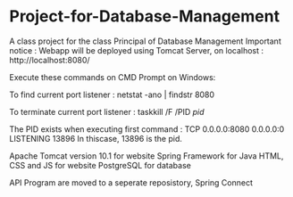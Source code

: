 # Project-for-Database-Management
A class project for the class Principal of Database Management
Important notice :
Webapp will be deployed using Tomcat Server, on localhost : http://localhost:8080/

Execute these commands on CMD Prompt on Windows:

To find current port listener : netstat -ano | findstr 8080

To terminate current port listener : taskkill /F /PID *pid*

The PID exists when executing first command :  TCP    0.0.0.0:8080           0.0.0.0:0              LISTENING       13896
In thiscase, 13896 is the pid.

Apache Tomcat version 10.1 for website
Spring Framework for Java
HTML, CSS and JS for website
PostgreSQL for database

API Program are moved to a seperate reposistory, Spring Connect
